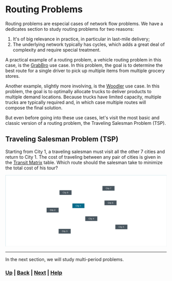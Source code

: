 # Routing Problems
Routing problems are especial cases of network flow problems. We have a 
dedicates section to study routing problems for two reasons:
1) It's of big relevance in practice, in particular in last-mile delivery;
2) The underlying network typically has cycles, which adds a great deal 
   of complexity and require special treatment.

A practical example of a routing problem, a vehicle routing 
problem in this case, is the 
[GrabBro](https://www.mipwise.com/use-cases/grabbro) use case. In this 
problem, the goal is to determine the best route for a single driver to pick up 
multiple items from multiple grocery stores.

Another example, slightly more involving, is the
[Woodler](https://www.mipwise.com/use-cases/woodler) use case. In this
problem, the goal is to optimally allocate trucks to deliver products to
multiple demand locations. Because trucks have limited capacity, multiple 
trucks are typically required and, in which case multiple routes will compose 
the final solution.

But even before going into these use cases, let's visit the most basic 
and classic version of a routing problem, the Traveling Salesman Problem (TSP).

## Traveling Salesman Problem (TSP)
Starting from City 1, a traveling salesman must visit all the other 7 cities 
and return to City 1. The cost of traveling between any pair of cities is 
given in the [Transit Matrix](data/transit_costs.csv) table. Which route 
should the salesman take to minimize the total cost of his tour?

![TSP](docs/tsp.png)

------------------------------------------------------------------------------

In the next section, we will study multi-period problems.

### [Up][up] | [Back][back] | [Next][next] | [Help][help]

[up]: ../README.md
[back]: ../1_network_flow_problems/README.md
[next]: ../3_multi_period_problems/README.md
[help]: ../../0_help/README.md